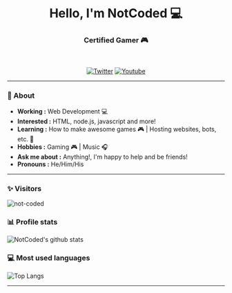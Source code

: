 <h1 align="center"> Hello, I'm NotCoded 💻 </h1>

<h3 align="center">  Certified Gamer 🎮 </h3> <br>

<p align="center">
<a href="https://twitter.com/not_coded"><img alt="Twitter" src="https://img.shields.io/badge/-Twitter-1ca0f1?style=flat-square&logo=twitter&logoColor=white&link=https://twitter.com/not_coded"></a>
<a href="https://www.youtube.com/channel/UCItbfk2X2ASiexdsX7rEv-g"><img alt="Youtube" src="https://img.shields.io/badge/-YouTube-FF0000?style=flat-square&logo=youtube&logoColor=white&link=https://www.youtube.com/channel/UCItbfk2X2ASiexdsX7rEv-g"></a>
</p>

---------------------------------------------------------------------------------------------------------------------------------------------------------------------------------
### 🤔 About
-  **Working :**  Web Development 💻
-  **Interested :** HTML, node.js, javascript and more!
-  **Learning :** How to make awesome games 🎮 | Hosting websites, bots, etc. 🤖
-  **Hobbies :** Gaming 🎮 | Music 🎧
-  **Ask me about :** Anything!, I'm happy to help and be friends!
-  **Pronouns :** He/Him/His

---------------------------------------------------------------------------------------------------------------------------------------------------------------------------------
### ✨ Visitors 

<p align="left"> <img src="https://komarev.com/ghpvc/?username=not-coded" alt="not-coded" /> </p>

### 📊 Profile stats

![NotCoded's github stats](https://github-readme-stats.vercel.app/api?username=not-coded&show_icons=true&title_color=fff&icon_color=79ff97&text_color=9f9f9f&bg_color=151515)

### 💻 Most used languages
![Top Langs](https://github-readme-stats.vercel.app/api/top-langs/?username=not-coded&show_icons=true&title_color=fff&icon_color=79ff97&text_color=9f9f9f&bg_color=151515)

-------------------------------------------------------------------------------------------------------------------------------------------------------------------------------

